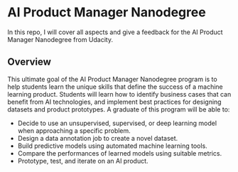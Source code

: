 # AI Product Manager Nanodegree
In this repo, I will cover all aspects and give a feedback for the AI Product Manager Nanodegree from Udacity.

## Overview
This ultimate goal of the AI Product Manager Nanodegree program is to help students learn the unique skills that define the success of a machine learning product. Students will learn how to identify business cases that can benefit from AI technologies, and implement best practices for designing datasets and product prototypes. A graduate of this program will be able to:

* Decide to use an unsupervised, supervised, or deep learning model when approaching a specific problem.
* Design a data annotation job to create a novel dataset.
* Build predictive models using automated machine learning tools.
* Compare the performances of learned models using suitable metrics.
* Prototype, test, and iterate on an AI product.


